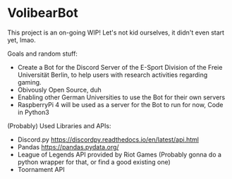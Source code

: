 # VolibearBot

This project is an on-going WIP!
Let's not kid ourselves, it didn't even start yet, lmao.

Goals and random stuff:

- Create a Bot for the Discord Server of the E-Sport Division of the Freie Universität Berlin, to help users with research activities regarding gaming.
- Obivously Open Source, duh
- Enabling other German Universities to use the Bot for their own servers
- RaspberryPi 4 will be used as a server for the Bot to run for now, Code in Python3


(Probably) Used Libraries and APIs:

- Discord.py https://discordpy.readthedocs.io/en/latest/api.html
- Pandas https://pandas.pydata.org/
- League of Legends API provided by Riot Games (Probably gonna do a python wrapper for that, or find a good existing one)
- Toornament API 
